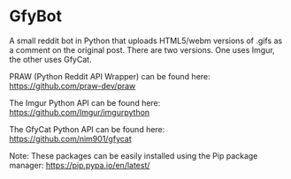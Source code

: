 # GfyBot
A small reddit bot in Python that uploads HTML5/webm versions of .gifs as a comment on the original post. There are two versions. One uses Imgur, the other uses GfyCat.

PRAW (Python Reddit API Wrapper) can be found here: https://github.com/praw-dev/praw

The Imgur Python API can be found here: https://github.com/Imgur/imgurpython

The GfyCat Python API can be found here: https://github.com/nim901/gfycat

Note: These packages can be easily installed using the Pip package manager: https://pip.pypa.io/en/latest/


